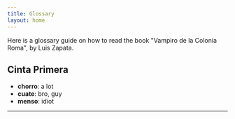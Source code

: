 ```yaml
---
title: Glossary
layout: home
---
```


Here is a glossary guide on how to read the book "Vampiro de la Colonia Roma", by Luis Zapata. 

## Cinta Primera

- **chorro**: a lot
- **cuate**: bro, guy
- **menso**: idiot



----
